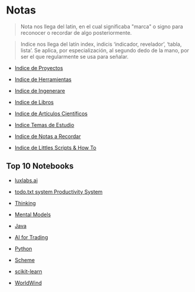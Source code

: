 # Notas

> Nota nos llega del latin, en el cual significaba "marca" o signo para reconocer o recordar de algo posteriormente.

> Indice nos llega  del latín index, indicis ‘indicador, revelador’, ‘tabla, lista’. Se aplica, por especialización, al segundo dedo de la mano, por ser el que regularmente se usa para señalar.

- [Indice de Proyectos](https://colab.research.google.com/github/dbremont/Notas/blob/main/Indice_de_Proyectos.ipynb)

- [Indice  de Herramientas](https://colab.research.google.com/github/dbremont/Notas/blob/main/Indice_de_Herramientas.ipynb)

- [Indice  de Ingenerare](https://colab.research.google.com/github/dbremont/Notas/blob/main/Indice_de_Ingenerare.ipynb)

- [Indice de Libros](https://colab.research.google.com/github/dbremont/Notas/blob/main/Indice%20de%20Libros.ipynb)

- [Indice de Artículos Científicos](https://colab.research.google.com/github/dbremont/Notas/blob/main/Indice%20de%20Art%C3%ADculos%20Cient%C3%ADficos.ipynb)

- [Indice Temas de Estudio](https://colab.research.google.com/github/dbremont/Notas/blob/main/Indice%20de%20Temas%20de%20Estudio.ipynb)

- [Indice de Notas a Recordar](https://colab.research.google.com/github/dbremont/Notas/blob/main/Indice_de_Notas_a_Recordar.ipynb)

- [Indice de Littles Scripts & How To](https://colab.research.google.com/github/dbremont/Notas/blob/main/Indice_de_Littles_Scripts_%26_How_To.ipynb)

## Top 10 Notebooks

- [luxlabs.ai](https://colab.research.google.com/github/dbremont/Notas/blob/main/Ingenerare/luxlabs.ai.ipynb)

- [todo.txt system Productivity System](https://colab.research.google.com/github/dbremont/Notas/blob/main/Ingenerare/todo.txt%20system%20Productivity%20System.ipynb)

- [Thinking](https://colab.research.google.com/github/dbremont/Notas/blob/main/Ingenerare/Thinking.ipynb)

- [Mental Models](https://colab.research.google.com/github/dbremont/Notas/blob/main/Ingenerare/Mental%20Models.ipynb)

- [Java](https://colab.research.google.com/github/dbremont/Notas/blob/main/Herramientas/Java.ipynb)

- [AI for Trading](https://colab.research.google.com/github/dbremont/Notas/blob/main/Ingenerare/AI_for_Trading.ipynb)

- [Python](https://colab.research.google.com/github/dbremont/Notas/blob/main/Herramientas/Python.ipynb)

- [Scheme](https://colab.research.google.com/github/dbremont/Notas/blob/main/Herramientas/Scheme.ipynb)

- [scikit-learn](https://colab.research.google.com/github/dbremont/Notas/blob/main/Herramientas/scikit_learn.ipynb)

- [WorldWind](https://colab.research.google.com/github/dbremont/Notas/blob/main/Ingenerare/WorldWind.ipynb)


